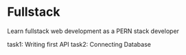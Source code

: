 # Fullstack
Learn fullstack web development as a PERN stack developer

task1: Writing first API
task2: Connecting Database
